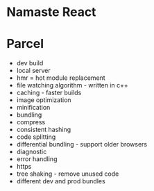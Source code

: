 # Namaste React

# Parcel

- dev build
- local server
- hmr = hot module replacement
- file watching algorithm - written in c++
- caching - faster builds
- image optimization
- minification
- bundling
- compress
- consistent hashing
- code splitting
- differential bundling - support older browsers
- diagnostic
- error handling
- https
- tree shaking - remove unused code
- different dev and prod bundles
